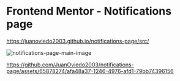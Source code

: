 # Frontend Mentor - Notifications page
https://juanoviedo2003.github.io/notifications-page/src/

![notifications-page-main-image](https://github.com/JuanOviedo2003/notifications-page/assets/65878274/6d62a75c-bb22-4097-b769-176a081aba19)


https://github.com/JuanOviedo2003/notifications-page/assets/65878274/afa48a37-1246-4976-afd1-79bb74396156



